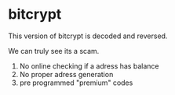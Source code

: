 # bitcrypt
This version of bitcrypt is decoded and reversed.

We can truly see its a scam.
1. No online checking if a adress has balance
2. No proper adress generation
3. pre programmed "premium" codes
